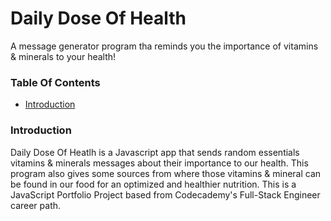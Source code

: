 # Daily Dose Of Health 

A message generator program tha reminds you the importance of vitamins & minerals to your health!

### Table Of Contents
* [Introduction](#introduction)


### Introduction
Daily Dose Of Heatlh is a Javascript app that sends random essentials vitamins & minerals messages about their importance to our health. This program also gives some sources from where those vitamins & mineral can be found in our food for an optimized and healthier nutrition. This is a JavaScript Portfolio Project based from Codecademy's Full-Stack Engineer career path.